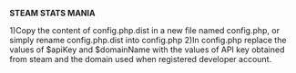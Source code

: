 **STEAM STATS MANIA**

1)Copy the content of config.php.dist in a new file named config.php,
or simply rename config.php.dist into config.php
2)In config.php replace the values of $apiKey and $domainName with the
values of API key obtained from steam and the domain used when registered 
developer account.